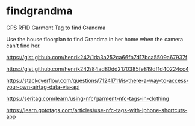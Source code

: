 # findgrandma
GPS RFID Garment Tag to find Grandma

Use the house floorplan to find Grandma in her home when the camera can't find her.

https://gist.github.com/henrik242/1da3a252ca66fb7d17bca5509a67937f

https://gist.github.com/henrik242/84ad80dd2170385fe819df1d40224cc4

https://stackoverflow.com/questions/71241711/is-there-a-way-to-access-your-own-airtag-data-via-api

https://seritag.com/learn/using-nfc/garment-nfc-tags-in-clothing

https://learn.gototags.com/articles/use-nfc-tags-with-iphone-shortcuts-app
